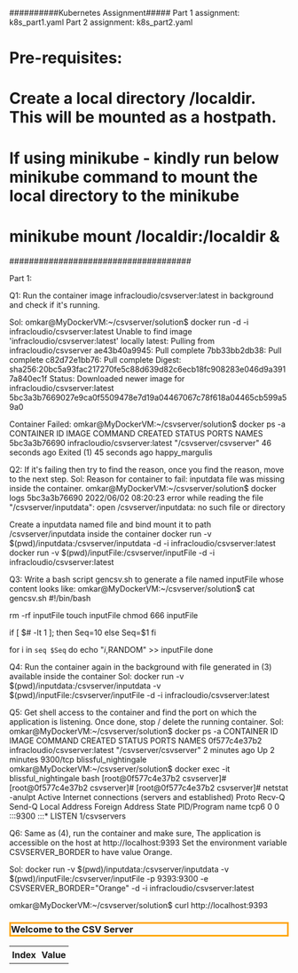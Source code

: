 ##########Kubernetes Assignment#####
Part 1 assignment: k8s_part1.yaml
Part 2 assignment: k8s_part2.yaml
# Pre-requisites:
# Create a local directory /localdir. This will be mounted as a hostpath.
# If using minikube - kindly run below minikube command to mount the local directory to the minikube  
# minikube mount /localdir:/localdir &
#####################################


Part 1:

Q1: Run the container image infracloudio/csvserver:latest in background and check if it's running.

Sol:
omkar@MyDockerVM:~/csvserver/solution$ docker run -d -i infracloudio/csvserver:latest
Unable to find image 'infracloudio/csvserver:latest' locally
latest: Pulling from infracloudio/csvserver
ae43b40a9945: Pull complete
7bb33bb2db38: Pull complete
c82d72e1bb76: Pull complete
Digest: sha256:20bc5a93fac217270fe5c88d639d82c6ecb18fc908283e046d9a3917a840ec1f
Status: Downloaded newer image for infracloudio/csvserver:latest
5bc3a3b7669027e9ca0f5509478e7d19a04467067c78f618a04465cb599a59a0

Container Failed:
omkar@MyDockerVM:~/csvserver/solution$ docker ps -a
CONTAINER ID   IMAGE                           COMMAND                  CREATED          STATUS                      PORTS     NAMES
5bc3a3b76690   infracloudio/csvserver:latest   "/csvserver/csvserver"   46 seconds ago   Exited (1) 45 seconds ago             happy_margulis

 
Q2: If it's failing then try to find the reason, once you find the reason, move to the next step.
Sol:
Reason for container to fail: inputdata file was missing inside the container.
omkar@MyDockerVM:~/csvserver/solution$ docker logs 5bc3a3b76690
2022/06/02 08:20:23 error while reading the file "/csvserver/inputdata": open /csvserver/inputdata: no such file or directory

Create a inputdata named file and bind mount it to path  /csvserver/inputdata inside the container
docker run -v $(pwd)/inputdata:/csvserver/inputdata -d -i infracloudio/csvserver:latest
docker run -v $(pwd)/inputFile:/csvserver/inputFile -d -i infracloudio/csvserver:latest


Q3: Write a bash script gencsv.sh to generate a file named inputFile whose content looks like:
omkar@MyDockerVM:~/csvserver/solution$ cat gencsv.sh
#!/bin/bash

rm -rf inputFile
touch inputFile
chmod 666 inputFile

if [ $# -lt 1 ];
then
   Seq=10
else
   Seq=$1
fi

for i in `seq $Seq`
do
  echo "$i,$RANDOM" >> inputFile
done


Q4: Run the container again in the background with file generated in (3) available inside the container
Sol:
docker run -v $(pwd)/inputdata:/csvserver/inputdata -v $(pwd)/inputFile:/csvserver/inputFile -d -i infracloudio/csvserver:latest


Q5: Get shell access to the container and find the port on which the application is listening. Once done, stop / delete the running container.
Sol:
omkar@MyDockerVM:~/csvserver/solution$ docker ps -a
CONTAINER ID   IMAGE                           COMMAND                  CREATED         STATUS         PORTS      NAMES
0f577c4e37b2   infracloudio/csvserver:latest   "/csvserver/csvserver"   2 minutes ago   Up 2 minutes   9300/tcp   blissful_nightingale
omkar@MyDockerVM:~/csvserver/solution$ docker exec -it blissful_nightingale bash
[root@0f577c4e37b2 csvserver]#
[root@0f577c4e37b2 csvserver]#
[root@0f577c4e37b2 csvserver]# netstat -anulpt
Active Internet connections (servers and established)
Proto Recv-Q Send-Q Local Address           Foreign Address         State       PID/Program name
tcp6       0      0 :::9300                 :::*                    LISTEN      1/csvservers


Q6: Same as (4), run the container and make sure,
    The application is accessible on the host at http://localhost:9393
    Set the environment variable CSVSERVER_BORDER to have value Orange.

Sol:
docker run -v $(pwd)/inputdata:/csvserver/inputdata -v $(pwd)/inputFile:/csvserver/inputFile -p 9393:9300 -e CSVSERVER_BORDER="Orange" -d -i infracloudio/csvserver:latest

omkar@MyDockerVM:~/csvserver/solution$ curl http://localhost:9393
<!DOCTYPE html>
<html>
<head>
  <title>CSV Server</title>
  <style>
  th, td {
    padding: 5px;
  }
  </style>
</head>
<body>
<!-- Y3N2c2VydmVyIGdlbmVyYXRlZCBhdDogMTY1NDE2MTE0MA== -->
<h3 style="border:3px solid Orange">Welcome to the CSV Server</h3><table><tr><th>Index</th><th>Value</th></tr></table

